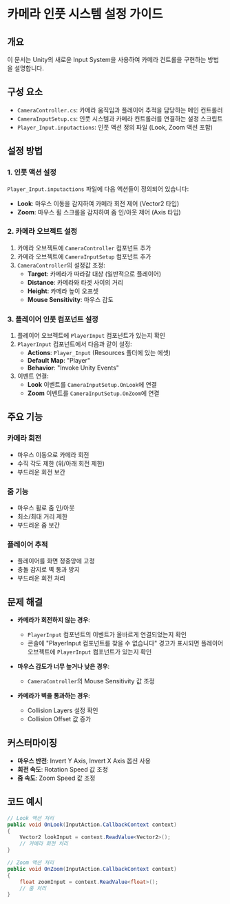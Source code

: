 # 카메라 인풋 시스템 설정 가이드

## 개요
이 문서는 Unity의 새로운 Input System을 사용하여 카메라 컨트롤을 구현하는 방법을 설명합니다.

## 구성 요소
- `CameraController.cs`: 카메라 움직임과 플레이어 추적을 담당하는 메인 컨트롤러
- `CameraInputSetup.cs`: 인풋 시스템과 카메라 컨트롤러를 연결하는 설정 스크립트
- `Player_Input.inputactions`: 인풋 액션 정의 파일 (Look, Zoom 액션 포함)

## 설정 방법

### 1. 인풋 액션 설정
`Player_Input.inputactions` 파일에 다음 액션들이 정의되어 있습니다:
- **Look**: 마우스 이동을 감지하여 카메라 회전 제어 (Vector2 타입)
- **Zoom**: 마우스 휠 스크롤을 감지하여 줌 인/아웃 제어 (Axis 타입)

### 2. 카메라 오브젝트 설정
1. 카메라 오브젝트에 `CameraController` 컴포넌트 추가
2. 카메라 오브젝트에 `CameraInputSetup` 컴포넌트 추가
3. `CameraController`의 설정값 조정:
   - **Target**: 카메라가 따라갈 대상 (일반적으로 플레이어)
   - **Distance**: 카메라와 타겟 사이의 거리
   - **Height**: 카메라 높이 오프셋
   - **Mouse Sensitivity**: 마우스 감도

### 3. 플레이어 인풋 컴포넌트 설정
1. 플레이어 오브젝트에 `PlayerInput` 컴포넌트가 있는지 확인
2. `PlayerInput` 컴포넌트에서 다음과 같이 설정:
   - **Actions**: `Player_Input` (Resources 폴더에 있는 에셋)
   - **Default Map**: "Player"
   - **Behavior**: "Invoke Unity Events"
3. 이벤트 연결:
   - **Look** 이벤트를 `CameraInputSetup.OnLook`에 연결
   - **Zoom** 이벤트를 `CameraInputSetup.OnZoom`에 연결

## 주요 기능

### 카메라 회전
- 마우스 이동으로 카메라 회전
- 수직 각도 제한 (위/아래 회전 제한)
- 부드러운 회전 보간

### 줌 기능
- 마우스 휠로 줌 인/아웃
- 최소/최대 거리 제한
- 부드러운 줌 보간

### 플레이어 추적
- 플레이어를 화면 정중앙에 고정
- 충돌 감지로 벽 통과 방지
- 부드러운 회전 처리

## 문제 해결
- **카메라가 회전하지 않는 경우**: 
  - `PlayerInput` 컴포넌트의 이벤트가 올바르게 연결되었는지 확인
  - 콘솔에 "PlayerInput 컴포넌트를 찾을 수 없습니다" 경고가 표시되면 플레이어 오브젝트에 `PlayerInput` 컴포넌트가 있는지 확인

- **마우스 감도가 너무 높거나 낮은 경우**:
  - `CameraController`의 Mouse Sensitivity 값 조정

- **카메라가 벽을 통과하는 경우**:
  - Collision Layers 설정 확인
  - Collision Offset 값 증가

## 커스터마이징
- **마우스 반전**: Invert Y Axis, Invert X Axis 옵션 사용
- **회전 속도**: Rotation Speed 값 조정
- **줌 속도**: Zoom Speed 값 조정

## 코드 예시
```csharp
// Look 액션 처리
public void OnLook(InputAction.CallbackContext context)
{
    Vector2 lookInput = context.ReadValue<Vector2>();
    // 카메라 회전 처리
}

// Zoom 액션 처리
public void OnZoom(InputAction.CallbackContext context)
{
    float zoomInput = context.ReadValue<float>();
    // 줌 처리
}
``` 